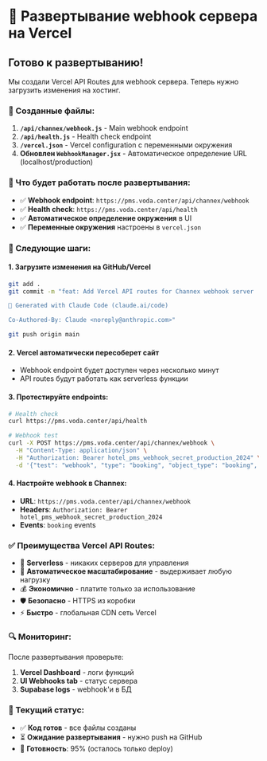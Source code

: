 # 🚀 Развертывание webhook сервера на Vercel

## Готово к развертыванию!

Мы создали Vercel API Routes для webhook сервера. Теперь нужно загрузить изменения на хостинг.

### 📁 Созданные файлы:

1. **`/api/channex/webhook.js`** - Main webhook endpoint
2. **`/api/health.js`** - Health check endpoint  
3. **`/vercel.json`** - Vercel configuration с переменными окружения
4. **Обновлен `WebhookManager.jsx`** - Автоматическое определение URL (localhost/production)

### 🔧 Что будет работать после развертывания:

- ✅ **Webhook endpoint**: `https://pms.voda.center/api/channex/webhook`
- ✅ **Health check**: `https://pms.voda.center/api/health`
- ✅ **Автоматическое определение окружения** в UI
- ✅ **Переменные окружения** настроены в `vercel.json`

### 🚀 Следующие шаги:

#### 1. Загрузите изменения на GitHub/Vercel
```bash
git add .
git commit -m "feat: Add Vercel API routes for Channex webhook server

🔧 Generated with Claude Code (claude.ai/code)

Co-Authored-By: Claude <noreply@anthropic.com>"

git push origin main
```

#### 2. Vercel автоматически пересоберет сайт
- Webhook endpoint будет доступен через несколько минут
- API routes будут работать как serverless функции

#### 3. Протестируйте endpoints:
```bash
# Health check
curl https://pms.voda.center/api/health

# Webhook test
curl -X POST https://pms.voda.center/api/channex/webhook \
  -H "Content-Type: application/json" \
  -H "Authorization: Bearer hotel_pms_webhook_secret_production_2024" \
  -d '{"test": "webhook", "type": "booking", "object_type": "booking", "object_id": "test123"}'
```

#### 4. Настройте webhook в Channex:
- **URL**: `https://pms.voda.center/api/channex/webhook`
- **Headers**: `Authorization: Bearer hotel_pms_webhook_secret_production_2024`
- **Events**: `booking` events

### ✅ Преимущества Vercel API Routes:

- 🚀 **Serverless** - никаких серверов для управления
- 🔄 **Автоматическое масштабирование** - выдерживает любую нагрузку  
- 💰 **Экономично** - платите только за использование
- 🛡️ **Безопасно** - HTTPS из коробки
- ⚡ **Быстро** - глобальная CDN сеть Vercel

### 🔍 Мониторинг:

После развертывания проверьте:
1. **Vercel Dashboard** - логи функций
2. **UI Webhooks tab** - статус сервера 
3. **Supabase logs** - webhook'и в БД

### 🎯 Текущий статус:
- ✅ **Код готов** - все файлы созданы
- ⏳ **Ожидание развертывания** - нужно push на GitHub
- 🎯 **Готовность**: 95% (осталось только deploy)